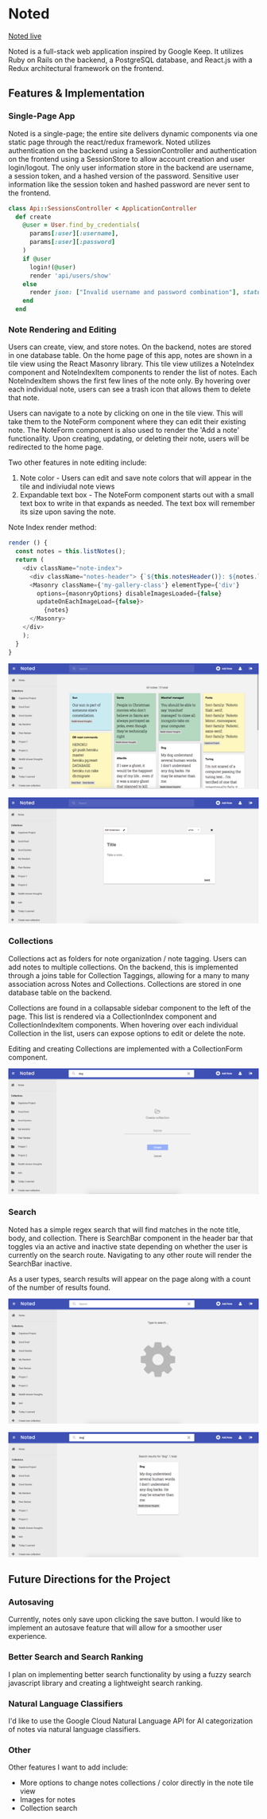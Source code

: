 # Noted

[Noted live][heroku]

[heroku]: http://www.wellnoted.xyz/

Noted is a full-stack web application inspired by Google Keep.  It utilizes Ruby on Rails on the backend, a PostgreSQL database, and React.js with a Redux architectural framework on the frontend.  

## Features & Implementation

### Single-Page App

Noted is a single-page; the entire site delivers dynamic components via one static page through the react/redux framework.  Noted utilizes authentication on the backend using a SessionController and authentication on the frontend using a SessionStore to allow account creation and user login/logout. The only user information store in the backend are username, a session token, and a hashed version of the password. Sensitive user information like the session token and hashed password are never sent to the frontend.

```Ruby
class Api::SessionsController < ApplicationController
  def create
    @user = User.find_by_credentials(
      params[:user][:username],
      params[:user][:password]
    )
    if @user
      login!(@user)
      render 'api/users/show'
    else
      render json: ["Invalid username and password combination"], status: 401
    end
  end
```

### Note Rendering and Editing

Users can create, view, and store notes. On the backend, notes are stored in one database table. On the home page of this app, notes are shown in a tile view using the React Masonry library. This tile view utilizes a NoteIndex component and NoteIndexItem components to render the list of notes. Each NoteIndexItem shows the first few lines of the note only. By hovering over each individual note, users can see a trash icon that allows them to delete that note.

Users can navigate to a note by clicking on one in the tile view. This will take them to the NoteForm component where they can edit their existing note. The NoteForm component is also used to render the 'Add a note' functionality. Upon creating, updating, or deleting their note, users will be redirected to the home page.

Two other features in note editing include:
1. Note color - Users can edit and save note colors that will appear in the tile and indiviudal note views
2. Expandable text box - The NoteForm component starts out with a small text box to write in that expands as needed. The text box will remember its size upon saving the note.

Note Index render method:
```javascript
render () {
  const notes = this.listNotes();
  return (
    <div className="note-index">
      <div className="notes-header"> {`${this.notesHeader()}: ${notes.length} total`} </div>
      <Masonry className={'my-gallery-class'} elementType={'div'}
        options={masonryOptions} disableImagesLoaded={false}
        updateOnEachImageLoad={false}>
          {notes}
      </Masonry>
    </div>
    );
  }
}
```

![notes index](docs/wireframes/tile.png)

![note](docs/wireframes/note.png)

### Collections

Collections act as folders for note organization / note tagging. Users can add notes to multiple collections. On the backend, this is implemented through a joins table for Collection Taggings, allowing for a many to many association across Notes and Collections. Collections are stored in one database table on the backend.

Collections are found in a collapsable sidebar component to the left of the page. This list is rendered via a CollectionIndex component and CollectionIndexItem components. When hovering over each individual Collection in the list, users can expose options to edit or delete the note.

Editing and creating Collections are implemented with a CollectionForm component.

![create collection](docs/wireframes/collection.png)

### Search

Noted has a simple regex search that will find matches in the note title, body, and collection. There is SearchBar component in the header bar that toggles via an active and inactive state depending on whether the user is currently on the search route. Navigating to any other route will render the SearchBar inactive.

As a user types, search results will appear on the page along with a count of the number of results found.

![search screenshot](docs/wireframes/search.png)

![search result screenshot](docs/wireframes/searchresults.png)

## Future Directions for the Project

### Autosaving

Currently, notes only save upon clicking the save button. I would like to implement an autosave feature that will allow for a smoother user experience.

### Better Search and Search Ranking

I plan on implementing better search functionality by using a fuzzy search javascript library and creating a lightweight search ranking.

### Natural Language Classifiers

I'd like to use the Google Cloud Natural Language API for AI categorization of notes via natural language classifiers.

### Other

Other features I want to add include:
- More options to change notes collections / color directly in the note tile view
- Images for notes
- Collection search
